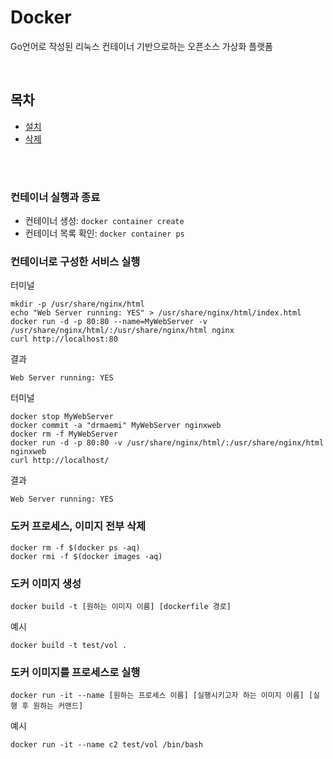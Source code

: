 # Docker
Go언어로 작성된 리눅스 컨테이너 기반으로하는 오픈소스 가상화 플랫폼

<br>

## 목차
- [설치](https://github.com/DrMaemi/Study/blob/master/Dev-Ops/Docker/INSTALL.md)
- [삭제](https://github.com/DrMaemi/Study/blob/master/Dev-Ops/Docker/DELETE.md)

<br><br>

### 컨테이너 실행과 종료
- 컨테이너 생성: `docker container create`<br>
- 컨테이너 목록 확인: `docker container ps`<br>

### 컨테이너로 구성한 서비스 실행
터미널<br>
```
mkdir -p /usr/share/nginx/html
echo "Web Server running: YES" > /usr/share/nginx/html/index.html
docker run -d -p 80:80 --name=MyWebServer -v /usr/share/nginx/html/:/usr/share/nginx/html nginx
curl http://localhost:80
```
결과<br>
```
Web Server running: YES
```

터미널<br>
```
docker stop MyWebServer
docker commit -a "drmaemi" MyWebServer nginxweb
docker rm -f MyWebServer
docker run -d -p 80:80 -v /usr/share/nginx/html/:/usr/share/nginx/html nginxweb
curl http://localhost/
```

결과<br>
```
Web Server running: YES
```

### 도커 프로세스, 이미지 전부 삭제
```
docker rm -f $(docker ps -aq)
docker rmi -f $(docker images -aq)
```

### 도커 이미지 생성
```
docker build -t [원하는 이미지 이름] [dockerfile 경로]
```
예시<br>
```
docker build -t test/vol .
```

### 도커 이미지를 프로세스로 실행
```
docker run -it --name [원하는 프로세스 이름] [실행시키고자 하는 이미지 이름] [실행 후 원하는 커맨드]
```
예시<br>
```
docker run -it --name c2 test/vol /bin/bash
```